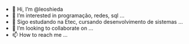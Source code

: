 - 👋 Hi, I’m @leoshieda
- 👀 I’m interested in programação, redes, sql ...
- 🌱 Sigo estudando na Etec, cursando desenvolvimento de sistemas ...
- 💞️ I’m looking to collaborate on ...
- 📫 How to reach me ...

<!---
leoshieda/leoshieda is a ✨ special ✨ repository because its `README.md` (this file) appears on your GitHub profile.
You can click the Preview link to take a look at your changes.
--->
